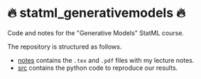 # 🔥 statml_generativemodels 🔥
Code and notes for the "Generative Models" StatML course.

The repository is structured as follows.
* [notes](./notes) contains the `.tex` and `.pdf` files with my lecture notes.
* [src](./src) contains the python code to reproduce our results.

